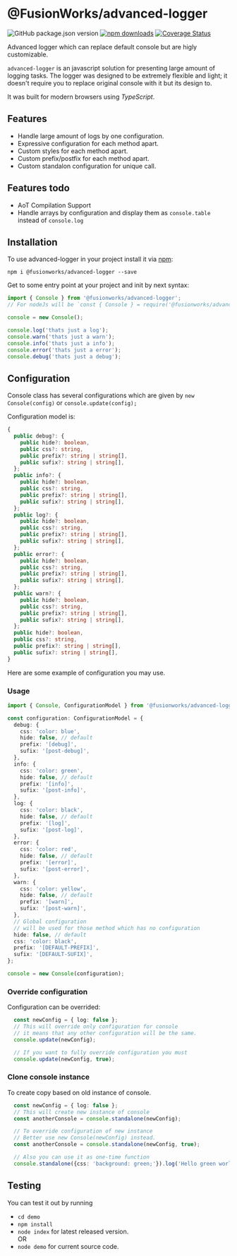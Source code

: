 # @FusionWorks/advanced-logger

![GitHub package.json version](https://img.shields.io/github/package-json/v/FusionWorks/advanced-logger.svg?label=Version)
[![npm downloads](https://img.shields.io/npm/dm/@fusionworks/advanced-logger.svg)](https://npmjs.org/@fusionworks/advanced-logger)
[![Coverage Status](https://coveralls.io/repos/github/grigoreme/advanced-logger/badge.svg?branch=master)](https://coveralls.io/github/grigoreme/advanced-logger?branch=master)

Advanced logger which can replace default console but are higly customizable.

`advanced-logger` is an javascript solution for presenting large amount of logging tasks. The logger was designed to be extremely flexible and light; it doesn't require you to replace original console with it but its design to.

It was built for modern browsers using _TypeScript_.

## Features

- Handle large amount of logs by one configuration.
- Expressive configuration for each method apart.
- Custom styles for each method apart.
- Custom prefix/postfix for each method apart.
- Custom standalon configuration for unique call.

## Features todo

- AoT Compilation Support
- Handle arrays by configuration and display them as `console.table` instead of `console.log`

## Installation

To use advanced-logger in your project install it via [npm](https://www.npmjs.com/package/@fusionworks/advanced-logger):

```
npm i @fusionworks/advanced-logger --save
```

Get to some entry point at your project and init by next syntax:

```JAVASCRIPT
import { Console } from '@fusionworks/advanced-logger';
// For nodeJs will be `const { Console } = require('@fusionworks/advanced-logger');`

console = new Console();

console.log('thats just a log');
console.warn('thats just a warn');
console.info('thats just a info');
console.error('thats just a error');
console.debug('thats just a debug');
```

## Configuration

Console class has several configurations which are given by `new Console(config)` or `console.update(config);`

Configuration model is:

```Typescript
{
  public debug?: {
    public hide?: boolean,
    public css?: string,
    public prefix?: string | string[],
    public sufix?: string | string[],
  };
  public info?: {
    public hide?: boolean,
    public css?: string,
    public prefix?: string | string[],
    public sufix?: string | string[],
  };
  public log?: {
    public hide?: boolean,
    public css?: string,
    public prefix?: string | string[],
    public sufix?: string | string[],
  };
  public error?: {
    public hide?: boolean,
    public css?: string,
    public prefix?: string | string[],
    public sufix?: string | string[],
  };
  public warn?: {
    public hide?: boolean,
    public css?: string,
    public prefix?: string | string[],
    public sufix?: string | string[],
  };
  public hide?: boolean,
  public css?: string,
  public prefix?: string | string[],
  public sufix?: string | string[],
}
```

Here are some example of configuration you may use.

### Usage

```Typescript
import { Console, ConfigurationModel } from '@fusionworks/advanced-logger';

const configuration: ConfigurationModel = {
  debug: {
    css: 'color: blue',
    hide: false, // default
    prefix: '[debug]',
    sufix: '[post-debug]',
  },
  info: {
    css: 'color: green',
    hide: false, // default
    prefix: '[info]',
    sufix: '[post-info]',
  },
  log: {
    css: 'color: black',
    hide: false, // default
    prefix: '[log]',
    sufix: '[post-log]',
  },
  error: {
    css: 'color: red',
    hide: false, // default
    prefix: '[error]',
    sufix: '[post-error]',
  },
  warn: {
    css: 'color: yellow',
    hide: false, // default
    prefix: '[warn]',
    sufix: '[post-warn]',
  },
  // Global configuration
  // will be used for those method which has no configuration
  hide: false, // default
  css: 'color: black',
  prefix: '[DEFAULT-PREFIX]',
  sufix: '[DEFAULT-SUFIX]',
};

console = new Console(configuration);
```

### Override configuration

Configuration can be overrided:

```Typescript
  const newConfig = { log: false };
  // This will override only configuration for console
  // it means that any other configuration will be the same.
  console.update(newConfig);

  // If you want to fully override configuration you must
  console.update(newConfig, true);
```

### Clone console instance

To create copy based on old instance of console.

```Typescript
  const newConfig = { log: false };
  // This will create new instance of console
  const anotherConsole = console.standalone(newConfig);

  // To override configuration of new instance
  // Better use new Console(newConfig) instead.
  const anotherConsole = console.standalone(newConfig, true);

  // Also you can use it as one-time function
  console.standalone({css: 'background: green;'}).log('Hello green world!');
```

## Testing

You can test it out by running

- `cd demo`
- `npm install`
- `node index` for latest released version.  
  OR
- `node demo` for current source code.
